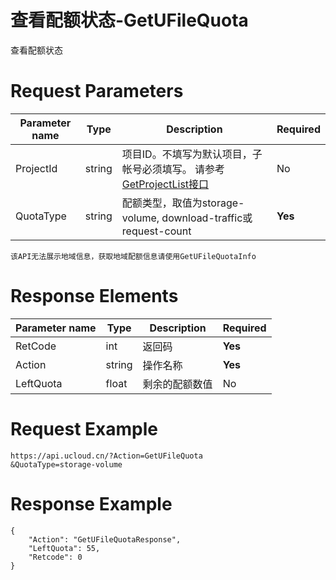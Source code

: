 # 查看配额状态-GetUFileQuota

查看配额状态

# Request Parameters
|Parameter name|Type|Description|Required|
|---|---|---|---|
|ProjectId|string|项目ID。不填写为默认项目，子帐号必须填写。 请参考[GetProjectList接口](../summary/get_project_list.html)|No|
|QuotaType|string|配额类型，取值为storage-volume, download-traffic或request-count|**Yes**|

```
该API无法展示地域信息，获取地域配额信息请使用GetUFileQuotaInfo
```

# Response Elements
|Parameter name|Type|Description|Required|
|---|---|---|---|
|RetCode|int|返回码|**Yes**|
|Action|string|操作名称|**Yes**|
|LeftQuota|float|剩余的配额数值|No|

# Request Example
```
https://api.ucloud.cn/?Action=GetUFileQuota
&QuotaType=storage-volume
```

# Response Example
```
{
    "Action": "GetUFileQuotaResponse", 
    "LeftQuota": 55, 
    "Retcode": 0
}
```

